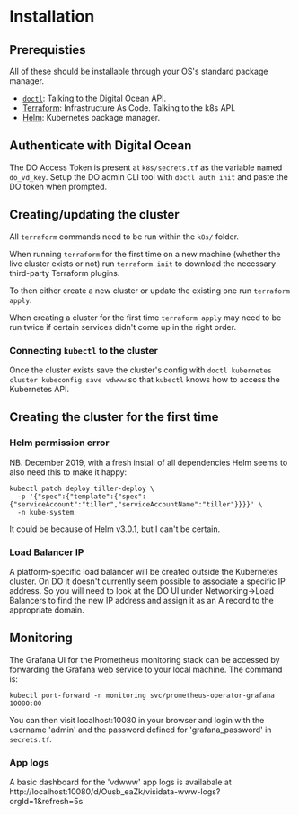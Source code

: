 # Installation

## Prerequisties

All of these should be installable through your OS's standard package manager.

  * [`doctl`](https://github.com/digitalocean/doctl): Talking to the Digital Ocean API. 
  * [Terraform](https://learn.hashicorp.com/terraform/getting-started/install.html): Infrastructure As Code. Talking to the k8s API.
  * [Helm](https://v3.helm.sh/docs/intro/install/): Kubernetes package manager.

## Authenticate with Digital Ocean

The DO Access Token is present at `k8s/secrets.tf` as the variable named `do_vd_key`.
Setup the DO admin CLI tool with `doctl auth init` and paste the DO token when prompted.

## Creating/updating the cluster

All `terraform` commands need to be run within the `k8s/` folder.

When running `terraform` for the first time on a new machine (whether the live cluster exists
or not) run `terraform init` to download the necessary third-party Terraform plugins.

To then either create a new cluster or update the existing one run `terraform apply`.

When creating a cluster for the first time `terraform apply` may need to be run twice if
certain services didn't come up in the right order.

### Connecting `kubectl` to the cluster
Once the cluster exists save the cluster's config with
`doctl kubernetes cluster kubeconfig save vdwww` so that `kubectl` knows how to access the Kubernetes API.

## Creating the cluster for the first time

### Helm permission error
NB. December 2019, with a fresh install of all dependencies Helm seems to also need this to make
it happy:

```
kubectl patch deploy tiller-deploy \
  -p '{"spec":{"template":{"spec":{"serviceAccount":"tiller","serviceAccountName":"tiller"}}}}' \
  -n kube-system
```

It could be because of Helm v3.0.1, but I can't be certain.

### Load Balancer IP
A platform-specific load balancer will be created outside the Kubernetes cluster. On DO it
doesn't currently seem possible to associate a specific IP address. So you will need to look
at the DO UI under Networking->Load Balancers to find the new IP address and assign it as an
A record to the appropriate domain.

## Monitoring
The Grafana UI for the Prometheus monitoring stack can be accessed by forwarding the Grafana
web service to your local machine. The command is:

`kubectl port-forward -n monitoring svc/prometheus-operator-grafana 10080:80`

You can then visit localhost:10080 in your browser and login with the username 'admin' and the
password defined for 'grafana_password' in `secrets.tf`.

### App logs

A basic dashboard for the 'vdwww' app logs is availabale at http://localhost:10080/d/Ousb_eaZk/visidata-www-logs?orgId=1&refresh=5s
